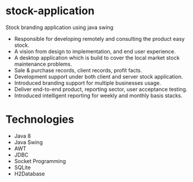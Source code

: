 # stock-application
Stock branding application using java swing 

- Responsible for developing remotely and consulting the product easy stock.
- A vision from design to implementation, and end user experience. 
- A desktop application which is build to cover the local market stock maintenance problems.
- Sale & purchase records, client records, profit facts. 
- Development support under both client and server stock application.
- Introduced branding support for multiple businesses usage.
- Deliver end-to-end product, reporting sector, user acceptance testing. 
- Introduced intelligent reporting for weekly and monthly basis stacks.

# Technologies
- Java 8
- Java Swing
- AWT
- JDBC
- Socket Programming
- SQLite
- H2Database
